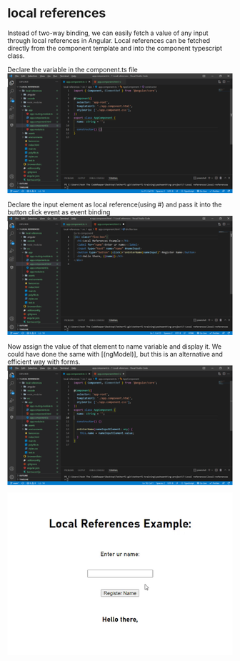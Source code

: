 # local references

Instead of two-way binding, we can easily fetch a value of any input through local references in Angular. Local references can be fetched directly from the component template and into the component typescript class.

Declare the variable in the component.ts file
![](Screenshots/img1.png)

Declare the input element as local reference(using #) and pass it into the button click event as event binding
![](Screenshots/img2.png)

Now assign the value of that element to name variable and display it. We could have done the same with [(ngModel)], but this is an alternative and efficient way with forms.
![](Screenshots/img3.png)

![](Screenshots/lrgif.gif)